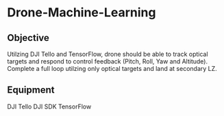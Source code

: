 # Drone-Machine-Learning

## Objective
Utilzing DJI Tello and TensorFlow, drone should be able to track optical targets and respond to control feedback (Pitch, Roll, Yaw and Altitude). 
Complete a full loop utilzing only optical targets and land at secondary LZ. 

## Equipment 
DJI Tello
DJI SDK
TensorFlow


